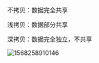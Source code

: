 不拷贝：数据完全共享



浅拷贝：数据部分共享



深拷贝：数据完全独立，不共享

![1568258910146](C:\Users\gfjiang\AppData\Roaming\Typora\typora-user-images\1568258910146.png)